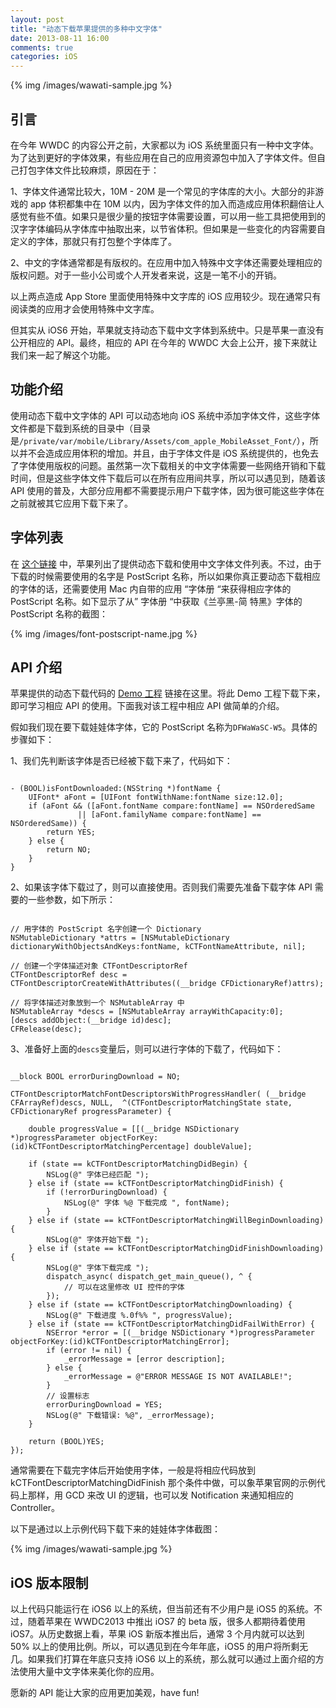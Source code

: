```yaml
---
layout: post
title: "动态下载苹果提供的多种中文字体"
date: 2013-08-11 16:00
comments: true
categories: iOS
---
```


{% img /images/wawati-sample.jpg %}

## 引言

在今年 WWDC 的内容公开之前，大家都以为 iOS 系统里面只有一种中文字体。为了达到更好的字体效果，有些应用在自己的应用资源包中加入了字体文件。但自己打包字体文件比较麻烦，原因在于：

1、字体文件通常比较大，10M - 20M 是一个常见的字体库的大小。大部分的非游戏的 app 体积都集中在 10M 以内，因为字体文件的加入而造成应用体积翻倍让人感觉有些不值。如果只是很少量的按钮字体需要设置，可以用一些工具把使用到的汉字字体编码从字体库中抽取出来，以节省体积。但如果是一些变化的内容需要自定义的字体，那就只有打包整个字体库了。

2、中文的字体通常都是有版权的。在应用中加入特殊中文字体还需要处理相应的版权问题。对于一些小公司或个人开发者来说，这是一笔不小的开销。

以上两点造成 App Store 里面使用特殊中文字库的 iOS 应用较少。现在通常只有阅读类的应用才会使用特殊中文字库。

但其实从 iOS6 开始，苹果就支持动态下载中文字体到系统中。只是苹果一直没有公开相应的 API。最终，相应的 API 在今年的 WWDC 大会上公开，接下来就让我们来一起了解这个功能。

<!-- more -->

## 功能介绍

使用动态下载中文字体的 API 可以动态地向 iOS 系统中添加字体文件，这些字体文件都是下载到系统的目录中（目录是`/private/var/mobile/Library/Assets/com_apple_MobileAsset_Font/`），所以并不会造成应用体积的增加。并且，由于字体文件是 iOS 系统提供的，也免去了字体使用版权的问题。虽然第一次下载相关的中文字体需要一些网络开销和下载时间，但是这些字体文件下载后可以在所有应用间共享，所以可以遇见到，随着该 API 使用的普及，大部分应用都不需要提示用户下载字体，因为很可能这些字体在之前就被其它应用下载下来了。

## 字体列表

在 [这个链接](http://support.apple.com/kb/HT5484?viewlocale=zh_CN) 中，苹果列出了提供动态下载和使用中文字体文件列表。不过，由于下载的时候需要使用的名字是 PostScript 名称，所以如果你真正要动态下载相应的字体的话，还需要使用 Mac 内自带的应用 “字体册 “来获得相应字体的 PostScript 名称。如下显示了从” 字体册 “中获取《兰亭黑-简 特黑》字体的 PostScript 名称的截图：

{% img /images/font-postscript-name.jpg %}

## API 介绍

苹果提供的动态下载代码的 [Demo 工程](http://developer.apple.com/library/ios/#samplecode/DownloadFont/Listings/DownloadFont_ViewController_m.html
) 链接在这里。将此 Demo 工程下载下来，即可学习相应 API 的使用。下面我对该工程中相应 API 做简单的介绍。

假如我们现在要下载娃娃体字体，它的 PostScript 名称为`DFWaWaSC-W5`。具体的步骤如下：

1、我们先判断该字体是否已经被下载下来了，代码如下：

``` objc

- (BOOL)isFontDownloaded:(NSString *)fontName {
    UIFont* aFont = [UIFont fontWithName:fontName size:12.0];
    if (aFont && ([aFont.fontName compare:fontName] == NSOrderedSame 
               || [aFont.familyName compare:fontName] == NSOrderedSame)) {
        return YES;
    } else {
        return NO;
    }
}

```

2、如果该字体下载过了，则可以直接使用。否则我们需要先准备下载字体 API 需要的一些参数，如下所示：

``` objc

// 用字体的 PostScript 名字创建一个 Dictionary
NSMutableDictionary *attrs = [NSMutableDictionary dictionaryWithObjectsAndKeys:fontName, kCTFontNameAttribute, nil];

// 创建一个字体描述对象 CTFontDescriptorRef
CTFontDescriptorRef desc = CTFontDescriptorCreateWithAttributes((__bridge CFDictionaryRef)attrs);

// 将字体描述对象放到一个 NSMutableArray 中
NSMutableArray *descs = [NSMutableArray arrayWithCapacity:0];
[descs addObject:(__bridge id)desc];
CFRelease(desc);

```

3、准备好上面的`descs`变量后，则可以进行字体的下载了，代码如下：

``` objc

__block BOOL errorDuringDownload = NO;

CTFontDescriptorMatchFontDescriptorsWithProgressHandler( (__bridge CFArrayRef)descs, NULL,  ^(CTFontDescriptorMatchingState state, CFDictionaryRef progressParameter) {
    
    double progressValue = [[(__bridge NSDictionary *)progressParameter objectForKey:(id)kCTFontDescriptorMatchingPercentage] doubleValue];
    
    if (state == kCTFontDescriptorMatchingDidBegin) {
        NSLog(@" 字体已经匹配 ");
    } else if (state == kCTFontDescriptorMatchingDidFinish) {    
        if (!errorDuringDownload) {
            NSLog(@" 字体 %@ 下载完成 ", fontName);
        }
    } else if (state == kCTFontDescriptorMatchingWillBeginDownloading) {
        NSLog(@" 字体开始下载 ");
    } else if (state == kCTFontDescriptorMatchingDidFinishDownloading) {
        NSLog(@" 字体下载完成 ");
        dispatch_async( dispatch_get_main_queue(), ^ {
            // 可以在这里修改 UI 控件的字体
        });
    } else if (state == kCTFontDescriptorMatchingDownloading) {
        NSLog(@" 下载进度 %.0f%% ", progressValue);
    } else if (state == kCTFontDescriptorMatchingDidFailWithError) {
        NSError *error = [(__bridge NSDictionary *)progressParameter objectForKey:(id)kCTFontDescriptorMatchingError];
        if (error != nil) {
            _errorMessage = [error description];
        } else {
            _errorMessage = @"ERROR MESSAGE IS NOT AVAILABLE!";
        }
        // 设置标志
        errorDuringDownload = YES;
        NSLog(@" 下载错误: %@", _errorMessage);
    }
    
    return (BOOL)YES;
});

```

通常需要在下载完字体后开始使用字体，一般是将相应代码放到 kCTFontDescriptorMatchingDidFinish 那个条件中做，可以象苹果官网的示例代码上那样，用 GCD 来改 UI 的逻辑，也可以发 Notification 来通知相应的 Controller。

以下是通过以上示例代码下载下来的娃娃体字体截图：

{% img /images/wawati-sample.jpg %}

## iOS 版本限制

以上代码只能运行在 iOS6 以上的系统，但当前还有不少用户是 iOS5 的系统。不过，随着苹果在 WWDC2013 中推出 iOS7 的 beta 版，很多人都期待着使用 iOS7。从历史数据上看，苹果 iOS 新版本推出后，通常 3 个月内就可以达到 50% 以上的使用比例。所以，可以遇见到在今年年底，iOS5 的用户将所剩无几。如果我们打算在年底只支持 iOS6 以上的系统，那么就可以通过上面介绍的方法使用大量中文字体来美化你的应用。

愿新的 API 能让大家的应用更加美观，have fun!
